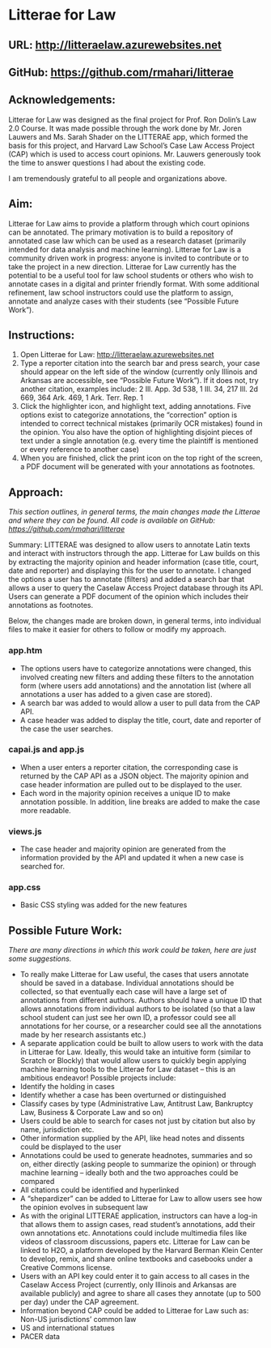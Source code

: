 # **Litterae for Law**

## URL: http://litteraelaw.azurewebsites.net
## GitHub: https://github.com/rmahari/litterae 

## **Acknowledgements:**

Litterae for Law was designed as the final project for Prof. Ron Dolin’s Law 2.0 Course. It was made possible through the work done by Mr. Joren Lauwers and Ms. Sarah Shader on the LITTERAE app, which formed the basis for this project, and Harvard Law School’s Case Law Access Project (CAP) which is used to access court opinions. Mr. Lauwers generously took the time to answer questions I had about the existing code. 

I am tremendously grateful to all people and organizations above.

## **Aim:**

Litterae for Law aims to provide a platform through which court opinions can be annotated. The primary motivation is to build a repository of annotated case law which can be used as a research dataset (primarily intended for data analysis and machine learning). Litterae for Law is a community driven work in progress: anyone is invited to contribute or to take the project in a new direction. Litterae for Law currently has the potential to be a useful tool for law school students or others who wish to annotate cases in a digital and printer friendly format. With some additional refinement, law school instructors could use the platform to assign, annotate and analyze cases with their students (see “Possible Future Work”).


## **Instructions:**

1.	Open Litterae for Law: http://litteraelaw.azurewebsites.net
2.	Type a reporter citation into the search bar and press search, your case should appear on the left side of the window (currently only Illinois and Arkansas are accessible, see “Possible Future Work”). If it does not, try another citation, examples include: 2 Ill. App. 3d 538, 1 Ill. 34, 217 Ill. 2d 669, 364 Ark. 469, 1 Ark. Terr. Rep. 1
3.	Click the highlighter icon, and highlight text, adding annotations. Five options exist to categorize annotations, the “correction” option is intended to correct technical mistakes (primarily OCR mistakes) found in the opinion. You also have the option of highlighting disjoint pieces of text under a single annotation (e.g. every time the plaintiff is mentioned or every reference to another case) 
4.	When you are finished, click the print icon on the top right of the screen, a PDF document will be generated with your annotations as footnotes. 

## **Approach:**

*This section outlines, in general terms, the main changes made the Litterae and where they can be found. All code is available on GitHub: https://github.com/rmahari/litterae*

Summary: LITTERAE was designed to allow users to annotate Latin texts and interact with instructors through the app. Litterae for Law builds on this by extracting the majority opinion and header information (case title, court, date and reporter) and displaying this for the user to annotate. I changed the options a user has to annotate (filters) and added a search bar that allows a user to query the Caselaw Access Project database through its API. Users can generate a PDF document of the opinion which includes their annotations as footnotes.

Below, the changes made are broken down, in general terms, into individual files to make it easier for others to follow or modify my approach.

### app.htm 
*	The options users have to categorize annotations were changed, this involved creating new filters and adding these filters to the annotation form (where users add annotations) and the annotation list (where all annotations a user has added to a given case are stored).
*	A search bar was added to would allow a user to pull data from the CAP API.
*	A case header was added to display the title, court, date and reporter of the case the user searches.

### capai.js and app.js
*	When a user enters a reporter citation, the corresponding case is returned by the CAP API as a JSON object. The majority opinion and case header information are pulled out to be displayed to the user.
*	Each word in the majority opinion receives a unique ID to make annotation possible. In addition, line breaks are added to make the case more readable.

### views.js 
*	The case header and majority opinion are generated from the information provided by the API and updated it when a new case is searched for.

### app.css
*	Basic CSS styling was added for the new features


## **Possible Future Work:**

*There are many directions in which this work could be taken, here are just some suggestions.* 

*	To really make Litterae for Law useful, the cases that users annotate should be saved in a database. Individual annotations should be collected, so that eventually each case will have a large set of annotations from different authors. Authors should have a unique ID that allows annotations from individual authors to be isolated (so that a law school student can just see her own ID, a professor could see all annotations for her course, or a researcher could see all the annotations made by her research assistants etc.)
*	A separate application could be built to allow users to work with the data in Litterae for Law. Ideally, this would take an intuitive form (similar to Scratch or Blockly) that would allow users to quickly begin applying machine learning tools to the Litterae for Law dataset – this is an ambitious endeavor! Possible projects include:
  * Identify the holding in cases
  * Identify whether a case has been overturned or distinguished
  * Classify cases by type (Administrative Law, Antitrust Law, Bankruptcy Law, Business & Corporate Law and so on)
*	Users could be able to search for cases not just by citation but also by name, jurisdiction etc.
*	Other information supplied by the API, like head notes and dissents could be displayed to the user
*	Annotations could be used to generate headnotes, summaries and so on, either directly (asking people to summarize the opinion) or through machine learning – ideally both and the two approaches could be compared
*	All citations could be identified and hyperlinked
*	A “shepardizer” can be added to Litterae for Law to allow users see how the opinion evolves in subsequent law
*	As with the original LITTERAE application, instructors can have a log-in that allows them to assign cases, read student’s annotations, add their own annotations etc. Annotations could include multimedia files like videos of classroom discussions, papers etc. Litterae for Law can be linked to H2O, a platform developed by the Harvard Berman Klein Center to develop, remix, and share online textbooks and casebooks under a Creative Commons license.
*	Users with an API key could enter it to gain access to all cases in the Caselaw Access Project (currently, only Illinois and Arkansas are available publicly) and agree to share all cases they annotate (up to 500 per day) under the CAP agreement.
*	Information beyond CAP could be added to Litterae for Law such as:
Non-US jurisdictions’ common law
  * US and international statues
  *	PACER data


	

